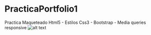 # PracticaPortfolio1
Practica Maqueteado Html5 - Estilos Css3 - Bootstrap - Media queries responsive
![alt text](https://raw.githubusercontent.com/nicoamaciel/PracticaPortfolio1/main/ProyectoPorfolio1/inicio1.png)
